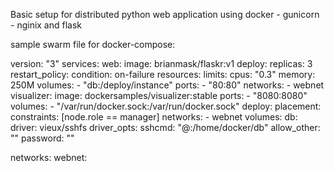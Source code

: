 Basic setup for distributed python web application using docker - gunicorn - nginix and flask

sample swarm file for docker-compose:

version: "3"
services:
  web:
    image: brianmask/flaskr:v1
    deploy:
      replicas: 3
      restart_policy:
        condition: on-failure
      resources:
        limits:
          cpus: "0.3"
          memory: 250M
    volumes:
      - "db:/deploy/instance"
    ports:
      - "80:80"
    networks:
      - webnet
  visualizer:
    image: dockersamples/visualizer:stable
    ports:
      - "8080:8080"
    volumes:
      - "/var/run/docker.sock:/var/run/docker.sock"
    deploy:
      placement:
        constraints: [node.role == manager]
    networks:
      - webnet
volumes:
  db:
    driver: vieux/sshfs
    driver_opts:
      sshcmd: "<user>@<host>:/home/docker/db"
      allow_other: ""
      password: "<password>"
   
networks:
  webnet:
